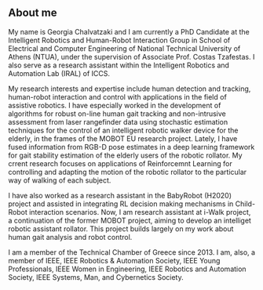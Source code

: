 ## About me

My name is Georgia Chalvatzaki and I am currently a PhD Candidate at the Intelligent Robotics and Human-Robot Interaction Group in School of Electrical and Computer Engineering of National Technical University of Athens (NTUA), under the supervision of Associate Prof. Costas Tzafestas. I also serve as a research assistant within the Intelligent Robotics and Automation Lab (IRAL) of ICCS. 

My research interests and expertise include human detection and tracking, human-robot interaction and control with applications in the field of assistive robotics. I have especially worked in the development of algorithms for robust on-line human gait tracking and non-intrusive assessment from laser rangefinder data using stochastic estimation techniques for the control of an intelligent robotic walker device for the elderly, in the frames of the MOBOT EU research project. Lately, I have fused information from RGB-D pose estimates in a deep learning framework for gait stability estimation of the elderly users of the robotic rollator. My crrent research focuses on applications of Reinforcemnt Learning for controlling and adapting the motion of the robotic rollator to the particular way of walking of each subject. 

I have also worked as a research assistant in the BabyRobot (H2020) project and assisted in integrating RL decision making mechanisms in Child-Robot interaction scenarios. Now, I am research assistant at i-Walk project, a continuation of the former MOBOT project, aiming to develop an intelliget robotic assistant rollator. This project builds largely on my work about human gait analysis and robot control.

I am a member of the Technical Chamber of Greece since 2013. I am, also, a member of IEEE, IEEE Robotics & Automation Society, IEEE Young Professionals,  IEEE Women in Engineering, IEEE Robotics and Automation Society, IEEE Systems, Man, and Cybernetics Society.

### 
